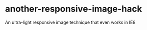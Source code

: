 another-responsive-image-hack
=============================

An ultra-light responsive image technique that even works in IE8
